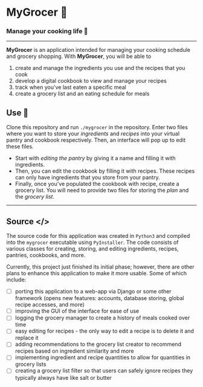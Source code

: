 # MyGrocer 🥗
### Manage your cooking life 🥄

----------------------------------------

**MyGrocer** is an application intended for managing your cooking schedule and grocery shopping. With **MyGrocer**, you will be able to 
1. create and manage the ingredients you use and the recipes that you cook
2. develop a digital cookbook to view and manage your recipes 
3. track when you've last eaten a specific meal
4. create a grocery list and an eating schedule for meals

## Use 🥣
Clone this repository and run `./mygrocer` in the repository. Enter two files where you want to store your *ingredients* and *recipes* into your virtual pantry and cookbook respectively. Then, an interface will pop up to edit these files. 

- Start with *editing the pantry* by giving it a name and filling it with ingredients. 
- Then, you can edit the cookbook by filling it with recipes. These recipes can only have ingredients that you store from your pantry. 
- Finally, once you've populated the cookbook with recipe, create a grocery list. You will need to provide two files for storing the *plan* and the *grocery list*.

----------------------------------------

## Source </>
The source code for this application was created in `Python3` and compiled into the `mygrocer` executable using `PyInstaller`. The code consists of various classes for creating, storing, and editing ingredients, recipes, pantries, cookbooks, and more. 

Currently, this project just finished its initial phase; however, there are other plans to enhance this application to make it more usable. Some of which include:
- [ ] porting this application to a web-app via Django or some other framework (opens new features: accounts, database storing, global recipe accesses, and more)
- [ ] improving the GUI of the interface for ease of use
- [ ] logging the grocery manager to create a history of meals cooked over time
- [ ] easy editing for recipes - the only way to edit a recipe is to delete it and replace it
- [ ] adding recommendations to the grocery list creator to recommend recipes based on ingredient similarity and more
- [ ] implementing ingredient and recipe quantities to allow for quantities in grocery lists
- [ ] creating a grocery list filter so that users can safely ignore recipes they typically always have like salt or butter
